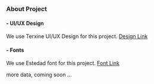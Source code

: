 ### About Project
#### - UI/UX Design
We use Terxine UI/UX Design for this project. [Design Link](https://www.figma.com/file/9PZFhesaQ1kW6UdpbVA7yz/Tarkhineh-%7C-Food-ordering-Website-%26-Application-(Community))
#### - Fonts
We use Estedad font for this project. [Font Link](https://github.com/aminabedi68/Estedad)

more data, coming soon ...

